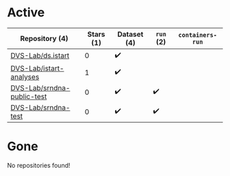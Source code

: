 # Active
| Repository (4) | Stars (1) | Dataset (4) | `run` (2) | `containers-run` |
| --- | --- | --- | --- | --- |
| [DVS-Lab/ds.istart](https://github.com/DVS-Lab/ds.istart) | 0 | :heavy_check_mark: |  |  |
| [DVS-Lab/istart-analyses](https://github.com/DVS-Lab/istart-analyses) | 1 | :heavy_check_mark: |  |  |
| [DVS-Lab/srndna-public-test](https://github.com/DVS-Lab/srndna-public-test) | 0 | :heavy_check_mark: | :heavy_check_mark: |  |
| [DVS-Lab/srndna-test](https://github.com/DVS-Lab/srndna-test) | 0 | :heavy_check_mark: | :heavy_check_mark: |  |

# Gone
No repositories found!
